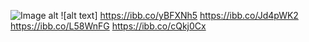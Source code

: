 ![Image alt](https://ibb.co/yBFXNh5)
![alt text] https://ibb.co/yBFXNh5
https://ibb.co/Jd4pWK2
https://ibb.co/L58WnFG
https://ibb.co/cQkj0Cx
